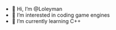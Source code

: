 - 👋 Hi, I’m @Loleyman
- 👀 I’m interested in coding game engines
- 🌱 I’m currently learning C++

<!---
Loleyman/Loleyman is a ✨ special ✨ repository because its `README.md` (this file) appears on your GitHub profile.
You can click the Preview link to take a look at your changes.
--->
